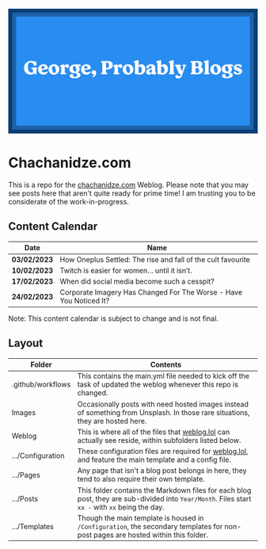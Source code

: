 ![George, Probably Blogs](/Images/George%20Probably%20Blogs.png)

# Chachanidze.com
This is a repo for the [chachanidze.com](https://chachanidze.com) Weblog. Please note that you may see posts here that aren't quite ready for prime time! I am trusting you to be considerate of the work-in-progress.

## Content Calendar
|    **Date**    | **Name**                                                           |
|:--------------:|--------------------------------------------------------------------|
| **03/02/2023** | How Oneplus Settled: The rise and fall of the cult favourite       |
| **10/02/2023** | Twitch is easier for women… until it isn’t.                        |
| **17/02/2023** | When did social media become such a cesspit?                       |
| **24/02/2023** | Corporate Imagery Has Changed For The Worse - Have You Noticed It? |

Note: This content calendar is subject to change and is not final.

## Layout

| Folder            | Contents                                                                                                                          |
|-------------------|-----------------------------------------------------------------------------------------------------------------------------------|
| .github/workflows | This contains the main.yml file needed to kick off the task of updated the weblog whenever this repo is changed.                  |
| Images            | Occasionally posts with need hosted images instead of something from Unsplash. In those rare situations, they are hosted here.    |
| Weblog            | This is where all of the files that [weblog.lol](https://weblog.lol) can actually see reside, within subfolders listed below.     |
| .../Configuration | These configuration files are required for [weblog.lol](https://weblog.lol), and feature the main template and a config file.     |
| .../Pages         | Any page that isn't a blog post belongs in here, they tend to also require their own template.                                    |
| .../Posts         | This folder contains the Markdown files for each blog post, they are sub-divided into `Year/Month`. Files start `xx -` with `xx` being the day.|
| .../Templates     | Though the main template is housed in `/Configuration`, the secondary templates for non-post pages are hosted within this folder. |
